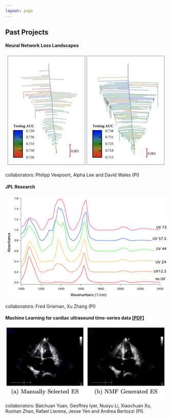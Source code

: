 ```yaml
---
layout: page
---
```


## Past Projects 

#### Neural Network Loss Landscapes 

<img src="images/disconnectivityGraphs.png" width="750"/>

collaborators: Philipp Veepoort, Alpha Lee and David Wales (PI)
   
#### JPL Research 

<img src="images/UVtime.png" width="750"/>

collaborators: Fred Grieman, Xu Zhang (PI)  

#### Machine Learning for cardiac ultrasound time-series data <a href="Papers/SPIE2017.pdf">[PDF]</a></div>

<img src="images/CardiacUltrasound.png" width="750"/>

collaborators: Baichuan Yuan, Geoffrey Iyer, Nuoyu Li, Xiaochuan Xu, Ruohan Zhan, Rafael Llerena, Jesse Yen and Andrea  Bertozzi (PI).




